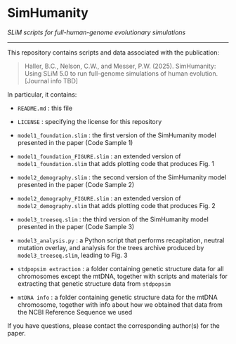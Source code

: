# SimHumanity
_SLiM scripts for full-human-genome evolutionary simulations_

---

This repository contains scripts and data associated with the publication:

> Haller, B.C., Nelson, C.W., and Messer, P.W. (2025). SimHumanity: Using SLiM 5.0 to run full-genome simulations of human evolution. [Journal info TBD]

In particular, it contains:

- `README.md` : this file

- `LICENSE` : specifying the license for this repository

- `model1_foundation.slim` : the first version of the SimHumanity model presented in the paper (Code Sample 1)

- `model1_foundation_FIGURE.slim` : an extended version of `model1_foundation.slim` that adds plotting code that produces Fig. 1

- `model2_demography.slim` : the second version of the SimHumanity model presented in the paper (Code Sample 2)

- `model2_demography_FIGURE.slim` : an extended version of `model2_demography.slim` that adds plotting code that produces Fig. 2

- `model3_treeseq.slim` : the third version of the SimHumanity model presented in the paper (Code Sample 3)

- `model3_analysis.py` : a Python script that performs recapitation, neutral mutation overlay, and analysis for the trees archive produced by `model3_treeseq.slim`, leading to Fig. 3

- `stdpopsim extraction` : a folder containing genetic structure data for all chromosomes except the mtDNA, together with scripts and materials for extracting that genetic structure data from `stdpopsim`

- `mtDNA info` : a folder containing genetic structure data for the mtDNA chromosome, together with info about how we obtained that data from the NCBI Reference Sequence we used

If you have questions, please contact the corresponding author(s) for the paper.

